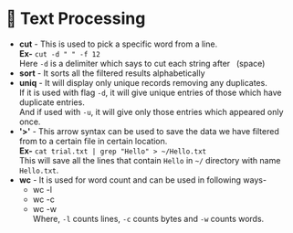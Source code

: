 # 🧹 Text Processing

- **cut** - This is used to  pick a specific word from a line.  
	**Ex-** `cut -d " " -f 12`  
Here `-d` is a delimiter which says to cut each string after ` `(space)
- **sort** - It sorts all the filtered results alphabetically
- **uniq** - It will display only unique records removing any duplicates.  
If it is used with flag `-d`, it will give unique entries of those which have duplicate entries.  
And if used with `-u`, it will give only those entries which appeared only once.
- **'>'** - This arrow syntax can be used to save the data we have filtered from to a certain file in certain location.  
	**Ex-** `cat trial.txt | grep "Hello" > ~/Hello.txt`  
This will save all the lines that contain `Hello` in `~/` directory with name `Hello.txt`.
- **wc** - It is used for word count and can be used in following ways-
    + wc -l 
    + wc -c 
    + wc -w  
Where, `-l` counts lines, `-c` counts bytes and `-w` counts words.